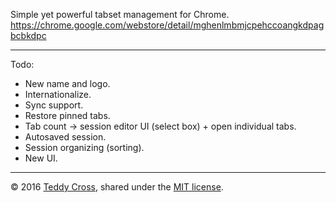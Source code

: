 Simple yet powerful tabset management for Chrome. https://chrome.google.com/webstore/detail/mghenlmbmjcpehccoangkdpagbcbkdpc

---

Todo:

* New name and logo.
* Internationalize.
* Sync support.
* Restore pinned tabs.
* Tab count -> session editor UI (select box) + open individual tabs.
* Autosaved session.
* Session organizing (sorting).
* New UI.

---

© 2016 [Teddy Cross](https://teddy.io), shared under the [MIT license](https://opensource.org/licenses/MIT).
